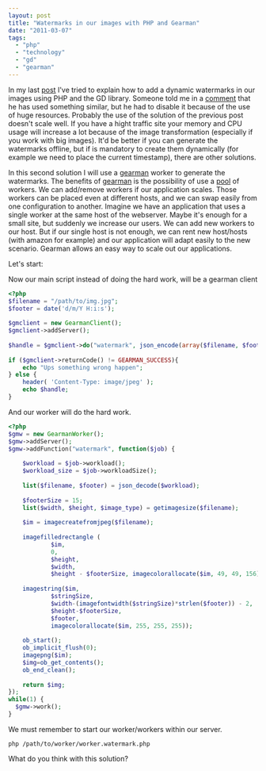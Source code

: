 ```yaml
---
layout: post
title: "Watermarks in our images with PHP and Gearman"
date: "2011-03-07"
tags: 
  - "php"
  - "technology"
  - "gd"
  - "gearman"
---
```


In my last [post](http://gonzalo123.wordpress.com/2011/02/28/watermarks-in-our-images-with-php-and-mod_rewrite/) I've tried to explain how to add a dynamic watermarks in our images using PHP and the GD library. Someone told me in a [comment](http://gonzalo123.wordpress.com/2011/02/28/watermarks-in-our-images-with-php-and-mod_rewrite/#comment-996) that he has used something similar, but he had to disable it because of the use of huge resources. Probably the use of the solution of the previous post doesn't scale well. If you have a hight traffic site your memory and CPU usage will increase a lot because of the image transformation (especially if you work with big images). It'd be better if you can generate the watermarks offline, but if is mandatory to create them dynamically (for example we need to place the current timestamp), there are other solutions.

In this second solution I will use a [gearman](http://gearman.org/) worker to generate the watermarks. The benefits of [gearman](http://gearman.org/?id=gearman_php_extension) is the possibility of use a [pool](http://www.php.net/manual/en/gearmanclient.addserver.php) of workers. We can add/remove workers if our application scales. Those workers can be placed even at different hosts, and we can swap easily from one configuration to another. Imagine we have an application that uses a single worker at the same host of the webserver. Maybe it's enough for a small site, but suddenly we increase our users. We can add new workers to our host. But if our single host is not enough, we can rent new host/hosts (with amazon for example) and our application will adapt easily to the new scenario. Gearman allows an easy way to scale out our applications.

Let's start:

Now our main script instead of doing the hard work, will be a gearman client

```php
<?php 
$filename = "/path/to/img.jpg";
$footer = date('d/m/Y H:i:s');
 
$gmclient = new GearmanClient();
$gmclient->addServer();
 
$handle = $gmclient->do("watermark", json_encode(array($filename, $footer)));
 
if ($gmclient->returnCode() != GEARMAN_SUCCESS){
    echo "Ups something wrong happen";
} else {
    header( 'Content-Type: image/jpeg' );
    echo $handle;
}
```

And our worker will do the hard work.

```php
<?php 
$gmw = new GearmanWorker(); 
$gmw->addServer();
$gmw->addFunction("watermark", function($job) {
 
    $workload = $job->workload();
    $workload_size = $job->workloadSize();
 
    list($filename, $footer) = json_decode($workload);
 
    $footerSize = 15;
    list($width, $height, $image_type) = getimagesize($filename);
 
    $im = imagecreatefromjpeg($filename);
 
    imagefilledrectangle (
            $im,
            0,
            $height,
            $width,
            $height - $footerSize, imagecolorallocate($im, 49, 49, 156));
 
    imagestring($im,
            $stringSize,
            $width-(imagefontwidth($stringSize)*strlen($footer)) - 2,
            $height-$footerSize,
            $footer,
            imagecolorallocate($im, 255, 255, 255));
 
    ob_start();
    ob_implicit_flush(0);
    imagepng($im);
    $img=ob_get_contents();
    ob_end_clean();
 
    return $img;
});
while(1) {
  $gmw->work();
}
```

We must remember to start our worker/workers within our server.

```commandline
php /path/to/worker/worker.watermark.php
```

What do you think with this solution?
